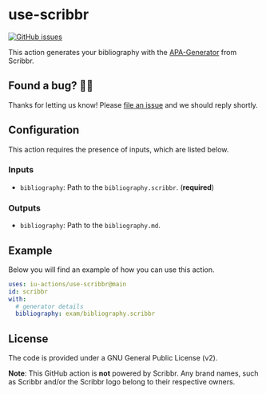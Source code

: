 # use-scribbr

[![GitHub issues](https://img.shields.io/github/issues/iu-actions/use-scribbr)](https://github.com/iu-actions/use-scribbr/issues)

This action generates your bibliography with the [APA-Generator](https://www.scribbr.de/zitieren/apa-generator/) from Scribbr.

## Found a bug? 💁‍♀️

Thanks for letting us know! Please [file an issue](../../issues/new?assignees=&labels=&template=bug_report.md&title=) and we should reply shortly.

## Configuration

This action requires the presence of inputs, which are listed below.

### Inputs

- `bibliography`: Path to the `bibliography.scribbr`. (**required**)

### Outputs

- `bibliography`: Path to the `bibliography.md`.

## Example

Below you will find an example of how you can use this action.

```yaml
uses: iu-actions/use-scribbr@main
id: scribbr
with:
  # generator details
  bibliography: exam/bibliography.scribbr
```

## License

The code is provided under a GNU General Public License (v2).

**Note**: This GitHub action is **not** powered by Scribbr. Any brand names, such as Scribbr and/or the Scribbr logo belong to their respective owners.
